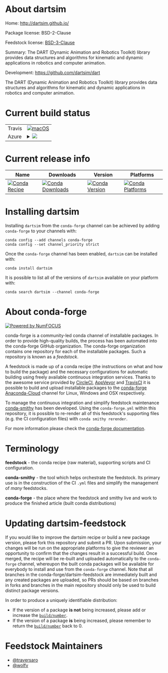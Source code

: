 About dartsim
=============

Home: http://dartsim.github.io/

Package license: BSD-2-Clause

Feedstock license: [BSD-3-Clause](https://github.com/conda-forge/dartsim-feedstock/blob/master/LICENSE.txt)

Summary: The DART (Dynamic Animation and Robotics Toolkit) library provides data structures and algorithms for kinematic and dynamic applications in robotics and computer animation.

Development: https://github.com/dartsim/dart

The DART (Dynamic Animation and Robotics Toolkit) library provides data structures and algorithms for kinematic and dynamic applications in robotics and computer animation.

Current build status
====================


<table><tr>
    <td>Travis</td>
    <td>
      <a href="https://travis-ci.com/conda-forge/dartsim-feedstock">
        <img alt="macOS" src="https://img.shields.io/travis/com/conda-forge/dartsim-feedstock/master.svg?label=macOS">
      </a>
    </td>
  </tr>
    
  <tr>
    <td>Azure</td>
    <td>
      <details>
        <summary>
          <a href="https://dev.azure.com/conda-forge/feedstock-builds/_build/latest?definitionId=10922&branchName=master">
            <img src="https://dev.azure.com/conda-forge/feedstock-builds/_apis/build/status/dartsim-feedstock?branchName=master">
          </a>
        </summary>
        <table>
          <thead><tr><th>Variant</th><th>Status</th></tr></thead>
          <tbody><tr>
              <td>linux_64</td>
              <td>
                <a href="https://dev.azure.com/conda-forge/feedstock-builds/_build/latest?definitionId=10922&branchName=master">
                  <img src="https://dev.azure.com/conda-forge/feedstock-builds/_apis/build/status/dartsim-feedstock?branchName=master&jobName=linux&configuration=linux_64_" alt="variant">
                </a>
              </td>
            </tr><tr>
              <td>linux_aarch64</td>
              <td>
                <a href="https://dev.azure.com/conda-forge/feedstock-builds/_build/latest?definitionId=10922&branchName=master">
                  <img src="https://dev.azure.com/conda-forge/feedstock-builds/_apis/build/status/dartsim-feedstock?branchName=master&jobName=linux&configuration=linux_aarch64_" alt="variant">
                </a>
              </td>
            </tr><tr>
              <td>linux_ppc64le</td>
              <td>
                <a href="https://dev.azure.com/conda-forge/feedstock-builds/_build/latest?definitionId=10922&branchName=master">
                  <img src="https://dev.azure.com/conda-forge/feedstock-builds/_apis/build/status/dartsim-feedstock?branchName=master&jobName=linux&configuration=linux_ppc64le_" alt="variant">
                </a>
              </td>
            </tr><tr>
              <td>osx_64</td>
              <td>
                <a href="https://dev.azure.com/conda-forge/feedstock-builds/_build/latest?definitionId=10922&branchName=master">
                  <img src="https://dev.azure.com/conda-forge/feedstock-builds/_apis/build/status/dartsim-feedstock?branchName=master&jobName=osx&configuration=osx_64_" alt="variant">
                </a>
              </td>
            </tr><tr>
              <td>win_64</td>
              <td>
                <a href="https://dev.azure.com/conda-forge/feedstock-builds/_build/latest?definitionId=10922&branchName=master">
                  <img src="https://dev.azure.com/conda-forge/feedstock-builds/_apis/build/status/dartsim-feedstock?branchName=master&jobName=win&configuration=win_64_" alt="variant">
                </a>
              </td>
            </tr>
          </tbody>
        </table>
      </details>
    </td>
  </tr>
</table>

Current release info
====================

| Name | Downloads | Version | Platforms |
| --- | --- | --- | --- |
| [![Conda Recipe](https://img.shields.io/badge/recipe-dartsim-green.svg)](https://anaconda.org/conda-forge/dartsim) | [![Conda Downloads](https://img.shields.io/conda/dn/conda-forge/dartsim.svg)](https://anaconda.org/conda-forge/dartsim) | [![Conda Version](https://img.shields.io/conda/vn/conda-forge/dartsim.svg)](https://anaconda.org/conda-forge/dartsim) | [![Conda Platforms](https://img.shields.io/conda/pn/conda-forge/dartsim.svg)](https://anaconda.org/conda-forge/dartsim) |

Installing dartsim
==================

Installing `dartsim` from the `conda-forge` channel can be achieved by adding `conda-forge` to your channels with:

```
conda config --add channels conda-forge
conda config --set channel_priority strict
```

Once the `conda-forge` channel has been enabled, `dartsim` can be installed with:

```
conda install dartsim
```

It is possible to list all of the versions of `dartsim` available on your platform with:

```
conda search dartsim --channel conda-forge
```


About conda-forge
=================

[![Powered by
NumFOCUS](https://img.shields.io/badge/powered%20by-NumFOCUS-orange.svg?style=flat&colorA=E1523D&colorB=007D8A)](https://numfocus.org)

conda-forge is a community-led conda channel of installable packages.
In order to provide high-quality builds, the process has been automated into the
conda-forge GitHub organization. The conda-forge organization contains one repository
for each of the installable packages. Such a repository is known as a *feedstock*.

A feedstock is made up of a conda recipe (the instructions on what and how to build
the package) and the necessary configurations for automatic building using freely
available continuous integration services. Thanks to the awesome service provided by
[CircleCI](https://circleci.com/), [AppVeyor](https://www.appveyor.com/)
and [TravisCI](https://travis-ci.com/) it is possible to build and upload installable
packages to the [conda-forge](https://anaconda.org/conda-forge)
[Anaconda-Cloud](https://anaconda.org/) channel for Linux, Windows and OSX respectively.

To manage the continuous integration and simplify feedstock maintenance
[conda-smithy](https://github.com/conda-forge/conda-smithy) has been developed.
Using the ``conda-forge.yml`` within this repository, it is possible to re-render all of
this feedstock's supporting files (e.g. the CI configuration files) with ``conda smithy rerender``.

For more information please check the [conda-forge documentation](https://conda-forge.org/docs/).

Terminology
===========

**feedstock** - the conda recipe (raw material), supporting scripts and CI configuration.

**conda-smithy** - the tool which helps orchestrate the feedstock.
                   Its primary use is in the construction of the CI ``.yml`` files
                   and simplify the management of *many* feedstocks.

**conda-forge** - the place where the feedstock and smithy live and work to
                  produce the finished article (built conda distributions)


Updating dartsim-feedstock
==========================

If you would like to improve the dartsim recipe or build a new
package version, please fork this repository and submit a PR. Upon submission,
your changes will be run on the appropriate platforms to give the reviewer an
opportunity to confirm that the changes result in a successful build. Once
merged, the recipe will be re-built and uploaded automatically to the
`conda-forge` channel, whereupon the built conda packages will be available for
everybody to install and use from the `conda-forge` channel.
Note that all branches in the conda-forge/dartsim-feedstock are
immediately built and any created packages are uploaded, so PRs should be based
on branches in forks and branches in the main repository should only be used to
build distinct package versions.

In order to produce a uniquely identifiable distribution:
 * If the version of a package **is not** being increased, please add or increase
   the [``build/number``](https://docs.conda.io/projects/conda-build/en/latest/resources/define-metadata.html#build-number-and-string).
 * If the version of a package **is** being increased, please remember to return
   the [``build/number``](https://docs.conda.io/projects/conda-build/en/latest/resources/define-metadata.html#build-number-and-string)
   back to 0.

Feedstock Maintainers
=====================

* [@traversaro](https://github.com/traversaro/)
* [@wolfv](https://github.com/wolfv/)


